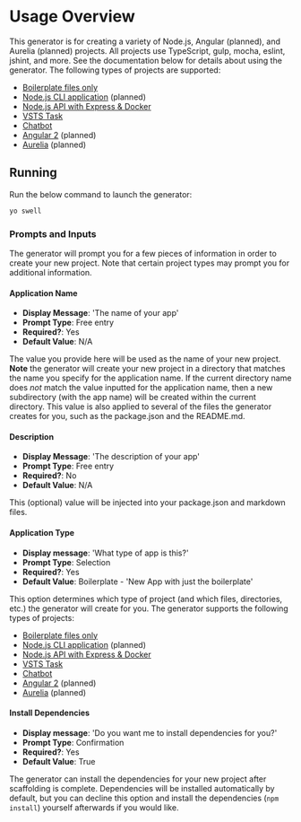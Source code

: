 # Usage Overview
This generator is for creating a variety of Node.js, Angular (planned), and Aurelia (planned) projects. All projects 
use TypeScript, gulp, mocha, eslint, jshint, and more. See the documentation below for details about using the generator. 
The following types of projects are supported:

- [Boilerplate files only][boilerplate-doc-url]
- [Node.js CLI application][cli-doc-url] (planned)
- [Node.js API with Express & Docker][express-api-doc-url]
- [VSTS Task][vsts-task-doc-url]
- [Chatbot][chatbot-doc-url]
- [Angular 2][angular-doc-url] (planned)
- [Aurelia][aurelia-doc-url] (planned)


## Running
Run the below command to launch the generator:
```sh
yo swell
```

### Prompts and Inputs
The generator will prompt you for a few pieces of information in order to create your new project. Note that certain project types
may prompt you for additional information.

#### Application Name
- **Display Message**: 'The name of your app'
- **Prompt Type**: Free entry
- **Required?**: Yes
- **Default Value**: N/A

The value you provide here will be used as the name of your new project. **Note** the generator will create
your new project in a directory that matches the name you specify for the application name. If the current directory
name does *not* match the value inputted for the application name, then a new subdirectory (with the app name) will be
created within the current directory. This value is also applied to several of the files the generator creates
for you, such as the package.json and the README.md.

#### Description 
- **Display Message**: 'The description of your app'
- **Prompt Type**: Free entry
- **Required?**: No
- **Default Value**: N/A

This (optional) value will be injected into your package.json and markdown files.

#### Application Type
- **Display message**: 'What type of app is this?'
- **Prompt Type**: Selection
- **Required?**: Yes
- **Default Value**: Boilerplate - 'New App with just the boilerplate'

This option determines which type of project (and which files, directories, etc.) the generator will create for you. The
generator supports the following types of projects:  
  
- [Boilerplate files only][boilerplate-doc-url]
- [Node.js CLI application][cli-doc-url] (planned)
- [Node.js API with Express & Docker][express-api-doc-url]
- [VSTS Task][vsts-task-doc-url]
- [Chatbot][chatbot-doc-url]
- [Angular 2][angular-doc-url] (planned)
- [Aurelia][aurelia-doc-url] (planned)

#### Install Dependencies
- **Display message**: 'Do you want me to install dependencies for you?'
- **Prompt Type**: Confirmation
- **Required?**: Yes
- **Default Value**: True

The generator can install the dependencies for your new project after scaffolding is complete. Dependencies will be installed
automatically by default, but you can decline this option and install the dependencies (```npm install```) yourself afterwards 
if you would like.

[boilerplate-doc-url]: BOILERPLATE.md
[cli-doc-url]: CLI.md
[express-api-doc-url]: EXPRESS-API.md
[vsts-task-doc-url]: VSTS-TASK.md
[chatbot-doc-url]: CHATBOT.md
[angular-doc-url]: ANGULAR.md
[aurelia-doc-url]: AURELIA.md